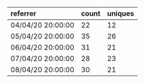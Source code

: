 | referrer          | count | uniques |
| :---------------- | :---- | :------ |
| 04/04/20 20:00:00 | 22    | 12      |
| 05/04/20 20:00:00 | 35    | 26      |
| 06/04/20 20:00:00 | 31    | 21      |
| 07/04/20 20:00:00 | 28    | 23      |
| 08/04/20 20:00:00 | 30    | 21      |